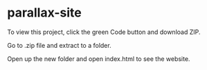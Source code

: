 # parallax-site

To view this project, click the green Code button and download ZIP.

Go to .zip file and extract to a folder.

Open up the new folder and open index.html to see the website.
